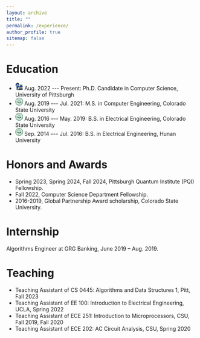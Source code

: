 ```yaml
---
layout: archive
title: ""
permalink: /experience/
author_profile: true
sitemap: false
---
```






Education
===
* <img src="../files/icon/pitt.svg" alt="Pitt Icon" width="20" height="20"> Aug.  2022 --- Present: Ph.D. Candidate in Computer Science, University of Pittsburgh
* <img src="../files/icon/sysu.svg" alt="SYSU Icon" width="20" height="20"> Aug. 2019 –-- Jul. 2021: M.S. in Computer Engineering, Colorado State University
* <img src="../files/icon/sysu.svg" alt="SYSU Icon" width="20" height="20"> Aug. 2016 –-- May. 2019: B.S. in Electrical Engineering, Colorado State University
* <img src="../files/icon/sysu.svg" alt="SYSU Icon" width="20" height="20"> Sep. 2014 –-- Jul. 2016: B.S. in Electrical Engineering, Hunan University 




Honors and Awards
===

* Spring 2023, Spring 2024, Fall 2024, Pittsburgh Quantum Institute (PQI) Fellowship. 
* Fall 2022, Computer Science Department Fellowship. 
* 2016-2019, Global Partnership Award scholarship, Colorado State University.


Internship
===
Algorithms Engineer at GRG Banking, June 2019 – Aug. 2019.


Teaching
===

* Teaching Assistant of CS 0445: Algorithms and Data Structures 1, Pitt, Fall 2023 
* Teaching Assistant of EE 100: Introduction to Electrical Engineering, UCLA, Spring 2022 
* Teaching Assistant of ECE 251: Introduction to Microprocessors, CSU, Fall 2019, Fall 2020
* Teaching Assistant of ECE 202: AC Circuit Analysis, CSU, Spring 2020 
